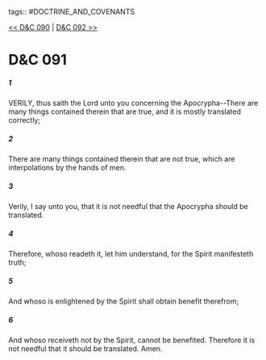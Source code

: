 tags:: #DOCTRINE_AND_COVENANTS

[<< D&C 090](DOCTRINE_AND_COVENANTS/D&C_090.md) | [D&C 092 >>](DOCTRINE_AND_COVENANTS/D&C_092.md)

# D&C 091

##### 1

VERILY, thus saith the Lord unto you concerning the Apocrypha--There are many things contained therein that are true, and it is mostly translated correctly;

##### 2

There are many things contained therein that are not true, which are interpolations by the hands of men.

##### 3

Verily, I say unto you, that it is not needful that the Apocrypha should be translated.

##### 4

Therefore, whoso readeth it, let him understand, for the Spirit manifesteth truth;

##### 5

And whoso is enlightened by the Spirit shall obtain benefit therefrom;

##### 6

And whoso receiveth not by the Spirit, cannot be benefited. Therefore it is not needful that it should be translated. Amen.
